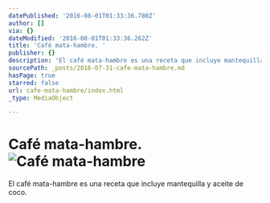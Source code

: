 ```yaml
---
datePublished: '2016-08-01T01:33:36.780Z'
author: []
via: {}
dateModified: '2016-08-01T01:33:36.262Z'
title: 'Café mata-hambre. '
publisher: {}
description: 'El café mata-hambre es una receta que incluye mantequilla y aceite de coco. '
sourcePath: _posts/2016-07-31-cafe-mata-hambre.md
hasPage: true
starred: false
url: cafe-mata-hambre/index.html
_type: MediaObject

---
```

# Café mata-hambre. ![Café mata-hambre](https://the-grid-user-content.s3-us-west-2.amazonaws.com/a0a65b55-46e0-4a59-86ea-d3715a1b4121.jpg)

El café mata-hambre es una receta que incluye mantequilla y aceite de coco.